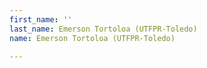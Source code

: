 ```yaml
---
first_name: ''
last_name: Emerson Tortoloa (UTFPR-Toledo)
name: Emerson Tortoloa (UTFPR-Toledo)

---
```


